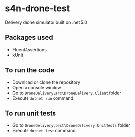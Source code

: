 # s4n-drone-test
Delivery drone simulator built on .net 5.0

## Packages used
- FluentAssertions
- xUnit

## To run the code
- Download or clone the repository
- Open a console window
- Go to `DroneDelivery\src\DroneDelivery.Client` folder
- Execute `dotnet run` command. 

## To run unit tests
- Go to `DroneDelivery\test\DroneDelivery.UnitTests` folder
- Execute `dotnet test` command. 
